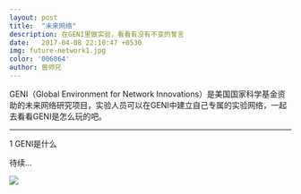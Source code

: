 ```yaml
---
layout: post
title:  "未来网络"
description: 在GENI里做实验，看看有没有不变的誓言
date:   2017-04-08 22:10:47 +0530
img: future-network1.jpg
color: '006064'
author: 兽师兄
---
```


GENI（Global Environment for Network Innovations）是美国国家科学基金资助的未来网络研究项目，实验人员可以在GENI中建立自己专属的实验网络，一起去看看GENI是怎么玩的吧。

---
1 GENI是什么

待续...


![]({{site.baseurl}}/images/future-network2.jpg)